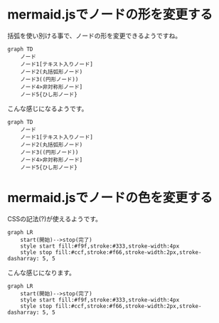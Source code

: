 # mermaid.jsでノードの形を変更する
括弧を使い別ける事で、ノードの形を変更できるようですね。
```
graph TD
    ノード
    ノード1[テキスト入りノード]
    ノード2(丸括弧形ノード)
    ノード3((円形ノード))
    ノード4>非対称形ノード]
    ノード5{ひし形ノード}
```
こんな感じになるようです。
```mermaid
graph TD
    ノード
    ノード1[テキスト入りノード]
    ノード2(丸括弧形ノード)
    ノード3((円形ノード))
    ノード4>非対称形ノード]
    ノード5{ひし形ノード}
```
# mermaid.jsでノードの色を変更する
CSSの記法(?)が使えるようです。
```
graph LR
    start(開始)-->stop(完了)
    style start fill:#f9f,stroke:#333,stroke-width:4px
    style stop fill:#ccf,stroke:#f66,stroke-width:2px,stroke-dasharray: 5, 5
```
こんな感じになります。
```mermaid
graph LR
    start(開始)-->stop(完了)
    style start fill:#f9f,stroke:#333,stroke-width:4px
    style stop fill:#ccf,stroke:#f66,stroke-width:2px,stroke-dasharray: 5, 5
```
# 
